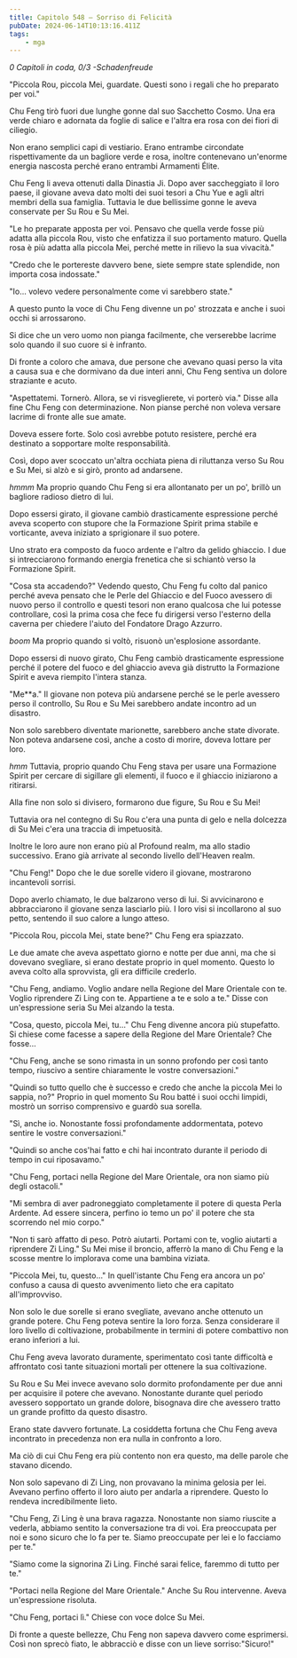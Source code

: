 ```yaml
---
title: Capitolo 548 – Sorriso di Felicità
pubDate: 2024-06-14T10:13:16.411Z
tags:
    - mga
---
```



<em>0 Capitoli in coda, 0/3
-Schadenfreude</em>


"Piccola Rou, piccola Mei, guardate. Questi sono i regali che ho preparato per voi."


Chu Feng tirò fuori due lunghe gonne dal suo Sacchetto Cosmo. Una era verde chiaro e adornata da foglie di salice e l'altra era rosa con dei fiori di ciliegio.


Non erano semplici capi di vestiario. Erano entrambe circondate rispettivamente da un bagliore verde e rosa, inoltre contenevano un'enorme energia nascosta perché erano entrambi Armamenti Élite.


Chu Feng li aveva ottenuti dalla Dinastia Ji. Dopo aver saccheggiato il loro paese, il giovane aveva dato molti dei suoi tesori a Chu Yue e agli altri membri della sua famiglia. Tuttavia le due bellissime gonne le aveva conservate per Su Rou e Su Mei.


"Le ho preparate apposta per voi. Pensavo che quella verde fosse più adatta alla piccola Rou, visto che enfatizza il suo portamento maturo. Quella rosa è più adatta alla piccola Mei, perché mette in rilievo la sua vivacità."


"Credo che le portereste davvero bene, siete sempre state splendide, non importa cosa indossate."


"Io... volevo vedere personalmente come vi sarebbero state."


A questo punto la voce di Chu Feng divenne un po' strozzata e anche i suoi occhi si arrossarono.


Si dice che un vero uomo non pianga facilmente, che verserebbe lacrime solo quando il suo cuore si è infranto.


Di fronte a coloro che amava, due persone che avevano quasi perso la vita a causa sua e che dormivano da due interi anni, Chu Feng sentiva un dolore straziante e acuto.


"Aspettatemi. Tornerò. Allora, se vi risveglierete, vi porterò via." Disse alla fine Chu Feng con determinazione. Non pianse perché non voleva versare lacrime di fronte alle sue amate.


Doveva essere forte. Solo così avrebbe potuto resistere, perché era destinato a sopportare molte responsabilità.


Così, dopo aver scoccato un'altra occhiata piena di riluttanza verso Su Rou e Su Mei, si alzò e si girò, pronto ad andarsene.


*hmmm* Ma proprio quando Chu Feng si era allontanato per un po', brillò un bagliore radioso dietro di lui.


Dopo essersi girato, il giovane cambiò drasticamente espressione perché aveva scoperto con stupore che la Formazione Spirit prima stabile e vorticante, aveva iniziato a sprigionare il suo potere.


Uno strato era composto da fuoco ardente e l'altro da gelido ghiaccio. I due si intrecciarono formando energia frenetica che si schiantò verso la Formazione Spirit.


"Cosa sta accadendo?" Vedendo questo, Chu Feng fu colto dal panico perché aveva pensato che le Perle del Ghiaccio e del Fuoco avessero di nuovo perso il controllo e questi tesori non erano qualcosa che lui potesse controllare, così la prima cosa che fece fu dirigersi verso l'esterno della caverna per chiedere l'aiuto del Fondatore Drago Azzurro.


*boom* Ma proprio quando si voltò, risuonò un'esplosione assordante.


Dopo essersi di nuovo girato, Chu Feng cambiò drasticamente espressione perché il potere del fuoco e del ghiaccio aveva già distrutto la Formazione Spirit e aveva riempito l'intera stanza.


"Me**a." Il giovane non poteva più andarsene perché se le perle avessero perso il controllo, Su Rou e Su Mei sarebbero andate incontro ad un disastro.


Non solo sarebbero diventate marionette, sarebbero anche state divorate. Non poteva andarsene così, anche a costo di morire, doveva lottare per loro.


*hmm* Tuttavia, proprio quando Chu Feng stava per usare una Formazione Spirit per cercare di sigillare gli elementi, il fuoco e il ghiaccio iniziarono a ritirarsi.


Alla fine non solo si divisero, formarono due figure, Su Rou e Su Mei!


Tuttavia ora nel contegno di Su Rou c'era una punta di gelo e nella dolcezza di Su Mei c'era una traccia di impetuosità.


Inoltre le loro aure non erano più al Profound realm, ma allo stadio successivo. Erano già arrivate al secondo livello dell'Heaven realm.


"Chu Feng!" Dopo che le due sorelle videro il giovane, mostrarono incantevoli sorrisi.


Dopo averlo chiamato, le due balzarono verso di lui. Si avvicinarono e abbracciarono il giovane senza lasciarlo più. I loro visi si incollarono al suo petto, sentendo il suo calore a lungo atteso.


"Piccola Rou, piccola Mei, state bene?" Chu Feng era spiazzato.


Le due amate che aveva aspettato giorno e notte per due anni, ma che si dovevano svegliare, si erano destate proprio in quel momento. Questo lo aveva colto alla sprovvista, gli era difficile crederlo.


"Chu Feng, andiamo. Voglio andare nella Regione del Mare Orientale con te. Voglio riprendere Zi Ling con te. Appartiene a te e solo a te." Disse con un'espressione seria Su Mei alzando la testa.


"Cosa, questo, piccola Mei, tu..." Chu Feng divenne ancora più stupefatto. Si chiese come facesse a sapere della Regione del Mare Orientale? Che fosse...


"Chu Feng, anche se sono rimasta in un sonno profondo per così tanto tempo, riuscivo a sentire chiaramente le vostre conversazioni."


"Quindi so tutto quello che è successo e credo che anche la piccola Mei lo sappia, no?" Proprio in quel momento Su Rou batté i suoi occhi limpidi, mostrò un sorriso comprensivo e guardò sua sorella.


"Sì, anche io. Nonostante fossi profondamente addormentata, potevo sentire le vostre conversazioni."


"Quindi so anche cos'hai fatto e chi hai incontrato durante il periodo di tempo in cui riposavamo."


"Chu Feng, portaci nella Regione del Mare Orientale, ora non siamo più degli ostacoli."


"Mi sembra di aver padroneggiato completamente il potere di questa Perla Ardente. Ad essere sincera, perfino io temo un po' il potere che sta scorrendo nel mio corpo."


"Non ti sarò affatto di peso. Potrò aiutarti. Portami con te, voglio aiutarti a riprendere Zi Ling." Su Mei mise il broncio, afferrò la mano di Chu Feng e la scosse mentre lo implorava come una bambina viziata.


"Piccola Mei, tu, questo..." In quell'istante Chu Feng era ancora un po' confuso a causa di questo avvenimento lieto che era capitato all'improvviso.


Non solo le due sorelle si erano svegliate, avevano anche ottenuto un grande potere. Chu Feng poteva sentire la loro forza. Senza considerare il loro livello di coltivazione, probabilmente in termini di potere combattivo non erano inferiori a lui.


Chu Feng aveva lavorato duramente, sperimentato così tante difficoltà e affrontato così tante situazioni mortali per ottenere la sua coltivazione.


Su Rou e Su Mei invece avevano solo dormito profondamente per due anni per acquisire il potere che avevano. Nonostante durante quel periodo avessero sopportato un grande dolore, bisognava dire che avessero tratto un grande profitto da questo disastro.


Erano state davvero fortunate. La cosiddetta fortuna che Chu Feng aveva incontrato in precedenza non era nulla in confronto a loro.


Ma ciò di cui Chu Feng era più contento non era questo, ma delle parole che stavano dicendo.


Non solo sapevano di Zi Ling, non provavano la minima gelosia per lei. Avevano perfino offerto il loro aiuto per andarla a riprendere. Questo lo rendeva incredibilmente lieto.


"Chu Feng, Zi Ling è una brava ragazza. Nonostante non siamo riuscite a vederla, abbiamo sentito la conversazione tra di voi. Era preoccupata per noi e sono sicuro che lo fa per te. Siamo preoccupate per lei e lo facciamo per te."


"Siamo come la signorina Zi Ling. Finché sarai felice, faremmo di tutto per te."


"Portaci nella Regione del Mare Orientale." Anche Su Rou intervenne. Aveva un'espressione risoluta.


"Chu Feng, portaci lì." Chiese con voce dolce Su Mei.


Di fronte a queste bellezze, Chu Feng non sapeva davvero come esprimersi. Così non sprecò fiato, le abbracciò e disse con un lieve sorriso:"Sicuro!"
                                


                                



